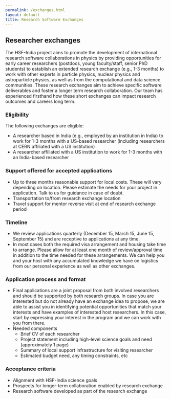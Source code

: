 ```yaml
---
permalink: /exchanges.html
layout: default
title: Research Software Exchanges
---
```


## Researcher exchanges

The HSF-India project aims to promote the
development of international research software collaborations in physics
by providing opportunities for early career researchers (postdocs, young faculty/staff, senior PhD students)
to establish an extended research exchange (e.g., 1-3 months) to work with other experts in
particle physics, nuclear physics and astroparticle physics,
as well as from the computational and data science communities. These research exchanges aim
to achieve specific software deliverables and foster a longer term research collaboration. Our team
has experienced firsthand how these short exchanges can impact research outcomes and careers long term.

### Eligibility
The following exchanges are eligible:
  * A researcher based in India (e.g., employed by an institution in India) to work for 1-3 months with a US-based researcher (including researchers at CERN affiliated with a US institution)
  * A researcher affiliated with a US institution to work for 1-3 months with an India-based researcher

### Support offered for accepted applications
  * Up to three months reasonable support for local costs. These will vary depending on location. Please estimate the needs for your project in application. Talk to us for guidance in case of doubt.
  * Transportation to/from research exchange location
  * Travel support for mentor reverse visit at end of research exchange period

### Timeline
  * We review applications quarterly (December 15, March 15, June 15, September 15) and are receptive to applications at any time.
  * In most cases both the required visa arrangement and housing take time to arrange. Please allow for at least one month of review/approval time in addition to the time needed for these arrangements. We can help you and your host with any accumulated knowledge we have on logistics from our personal experience as well as other exchanges.

### Application process and format
  * Final applications are a joint proposal from both involved researchers and should be supported by both research groups. In case you are interested but do not already have an exchange idea to propose, we are able to assist you in identifying potential opportunities that match your interests and have examples of interested host researchers. In this case, start by expressing your interest in the program and we can work with you from there. 
  * Needed components
    * Brief CV of each researcher
    * Project statement including high-level science goals and need (approximately 1 page)
    * Summary of local support infrastructure for visiting researcher
    * Estimated budget need, any timing constraints, etc

### Acceptance criteria
  * Alignment with HSF-India science goals
  * Prospects for longer-term collaboration enabled by research exchange
  * Research software developed as part of the research exchange

